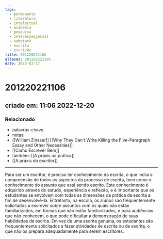 ```yaml
---
tags:
  - permanente
  - literatura
  - intelectual
  - academia
  - pesquisa
  - interessesgerais
  - substack
  - escrita
  - escrivão
title: 201220221106
aliases: 201220221106
date: 2023-02-27
---
```

# 201220221106
## criado em: 11:06 2022-12-20

### Relacionado
- palavras-chave: 
- notas: 
- [[William Zinsser]] [[Why They Can't Write Killing the Five-Paragraph Essay and Other Necessities]]
- [[Como Escrever Bem]]
- também: [[A práxis na prática]]
- [[A práxis do escritor]]
---
Para ser um escritor, é preciso ter conhecimento da escrita, o que inclui a compreensão de todos os aspectos do processo de escrita, bem como o conhecimento do assunto que está sendo escrito. Este conhecimento é adquirido através do estudo, experiência e reflexão, e é importante que os estudantes se envolvam com todas as dimensões da prática da escrita a fim de desenvolvê-la. Entretanto, na escola, os alunos são frequentemente solicitados a escrever sobre assuntos com os quais não estão familiarizados, em formas que não estão familiarizados, e para audiências que não conhecem, o que pode dificultar a demonstração de suas habilidades de escrita. Em vez de uma escrita genuína, os estudantes são frequentemente solicitados a fazer atividades de escrita ou de escrita, o que não os prepara adequadamente para serem escritores.
